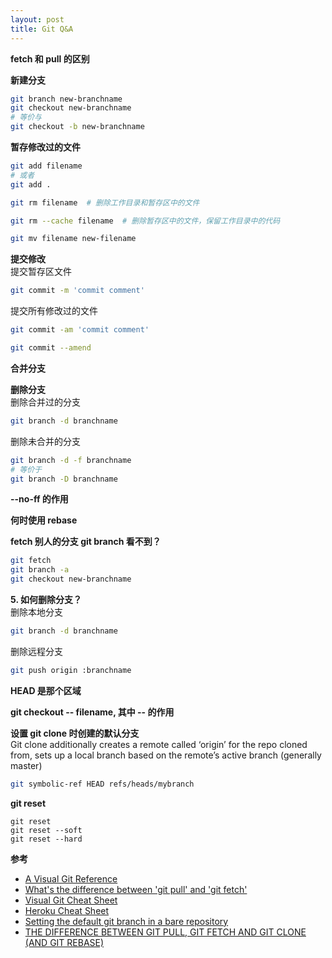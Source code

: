 ```yaml
---
layout: post
title: Git Q&A
---
```


**fetch 和 pull 的区别**

**新建分支**

```bash
git branch new-branchname
git checkout new-branchname
# 等价与
git checkout -b new-branchname
```

**暂存修改过的文件**  

```bash
git add filename
# 或者
git add .

git rm filename  # 删除工作目录和暂存区中的文件

git rm --cache filename  # 删除暂存区中的文件，保留工作目录中的代码

git mv filename new-filename
```

**提交修改**  
提交暂存区文件

```bash
git commit -m 'commit comment'
```

提交所有修改过的文件

```bash
git commit -am 'commit comment'
```

```bash
git commit --amend
```

**合并分支**

**删除分支**  
 删除合并过的分支

```bash
git branch -d branchname
```

删除未合并的分支

```bash
git branch -d -f branchname
# 等价于
git branch -D branchname
```

**--no-ff 的作用**

**何时使用 rebase**

**fetch 别人的分支 git branch 看不到？**

```bash
git fetch
git branch -a
git checkout new-branchname
```

**5. 如何删除分支？**  
删除本地分支

```bash
git branch -d branchname
```
删除远程分支

```bash
git push origin :branchname
```

**HEAD 是那个区域**  

**git checkout -- filename, 其中 -- 的作用**

**设置 git clone 时创建的默认分支**  
Git clone additionally creates a remote called ‘origin’ for the repo cloned from, sets up a local branch based on the remote’s active branch (generally master)

```bash
git symbolic-ref HEAD refs/heads/mybranch
```

**git reset**  

```
git reset
git reset --soft
git reset --hard
```

**参考**

* [A Visual Git Reference](http://marklodato.github.io/visual-git-guide/index-en.html?no-svg)
* [What's the difference between 'git pull' and 'git fetch'](http://stackoverflow.com/questions/292357/whats-the-difference-between-git-pull-and-git-fetch)
* [Visual Git Cheat Sheet ](http://ndpsoftware.com/git-cheatsheet.html)
* [Heroku Cheat Sheet](https://na1.salesforce.com/help/doc/en/salesforce_git_developer_cheatsheet.pdf)
* [Setting the default git branch in a bare repository](http://feeding.cloud.geek.nz/posts/setting-default-git-branch-in-bare/)
* [THE DIFFERENCE BETWEEN GIT PULL, GIT FETCH AND GIT CLONE (AND GIT REBASE)](http://blog.mikepearce.net/2010/05/18/the-difference-between-git-pull-git-fetch-and-git-clone-and-git-rebase/)
